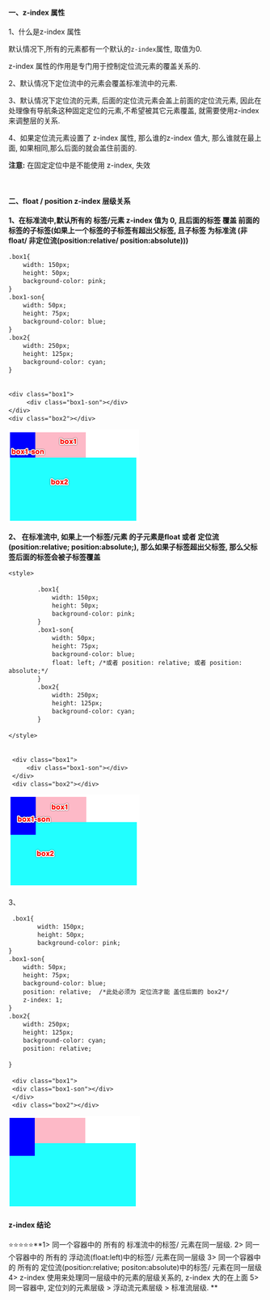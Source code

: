 #### 一、z-index 属性

1、什么是z-index 属性

默认情况下,所有的元素都有一个默认的`z-index`属性, 取值为0.

z-index 属性的作用是专门用于控制定位流元素的覆盖关系的.


2、默认情况下定位流中的元素会覆盖标准流中的元素.

3、默认情况下定位流的元素, 后面的定位流元素会盖上前面的定位流元素, 因此在处理像有导航条这种固定定位的元素,不希望被其它元素覆盖, 就需要使用z-index 来调整层的关系.

4、如果定位流元素设置了 z-index 属性, 那么谁的z-index 值大, 那么谁就在最上面, 如果相同,那么后面的就会盖住前面的.

  
**注意:**
在固定定位中是不能使用 z-index, 失效





<br>

#### 二、float / position z-index 层级关系

**1、在标准流中,默认所有的 标签/元素 z-index 值为 0, 且后面的标签 覆盖 前面的标签的子标签(如果上一个标签的子标签有超出父标签, 且子标签 为标准流 (非 float/ 非定位流(position:relative/  position:absolute)))**
```
.box1{
    width: 150px;
    height: 50px;
    background-color: pink;  
}
.box1-son{
    width: 50px;
    height: 75px;
    background-color: blue;
} 
.box2{
    width: 250px;
    height: 125px;
    background-color: cyan;
}


<div class="box1">
     <div class="box1-son"></div>
</div>
<div class="box2"></div>
```

![](/assets/Snip20190125_1.png)







**2、 在标准流中, 如果上一个标签/元素 的子元素是float 或者 定位流(position:relative; position:absolute;), 那么如果子标签超出父标签, 那么父标签后面的标签会被子标签覆盖**


```
<style>

        .box1{
            width: 150px;
            height: 50px;
            background-color: pink;
        }
        .box1-son{
            width: 50px;
            height: 75px;
            background-color: blue;
            float: left; /*或者 position: relative; 或者 position: absolute;*/
        }
        .box2{
            width: 250px;
            height: 125px;
            background-color: cyan;
        }

</style>
    
    
 <div class="box1">
     <div class="box1-son"></div>
 </div>
 <div class="box2"></div>
```
![](/assets/Snip20190125_4.png)



3、 

```
 .box1{
        width: 150px;
        height: 50px;
        background-color: pink;
}
.box1-son{
    width: 50px;
    height: 75px;
    background-color: blue;
    position: relative;  /*此处必须为 定位流才能 盖住后面的 box2*/
    z-index: 1;
}
.box2{
    width: 250px;
    height: 125px;
    background-color: cyan;
    position: relative;
    
}
        
 <div class="box1">
 <div class="box1-son"></div>
 </div>
 <div class="box2"></div>
```

![](/assets/Snip20190125_5.png)



#### z-index 结论

 ⭐️⭐️⭐️⭐️⭐️**1> 同一个容器中的 所有的 标准流中的标签/ 元素在同一层级.
2> 同一个容器中的 所有的 浮动流(float:left)中的标签/ 元素在同一层级
3> 同一个容器中的 所有的 定位流(position:relative; positon:absolute)中的标签/ 元素在同一层级
4> z-index 使用来处理同一层级中的元素的层级关系的, z-index 大的在上面
5> 同一容器中, 定位刘的元素层级  > 浮动流元素层级 > 标准流层级. **


